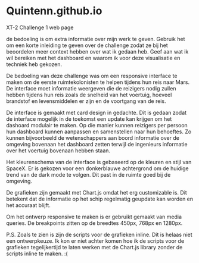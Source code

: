 # Quintenn.github.io
 XT-2 Challenge 1 web page


de bedoeling is om extra informatie over mijn werk te geven.
Gebruik het om een korte inleiding te geven over de challenge zodat ze bij het beoordelen meer context hebben over wat ik gedaan heb.
Geef aan wat ik wil bereiken met het dashboard en waarom ik voor deze visualisatie en techniek heb gekozen.

De bedoeling van deze challenge was om een responsive interface te maken om de eerste ruimtekolonisten te helpen tijdens hun reis naar Mars. De interface moet informatie weergeven die de reizigers nodig zullen hebben tijdens hun reis zoals de snelheid van het voertuig, hoeveel brandstof en levensmiddelen er zijn en de voortgang van de reis.

De interface is gemaakt met card design in gedachte. Dit is gedaan zodat de interface mogelijk in de toekomst een update kan krijgen om het dashoard modulair te maken. Op die manier kunnen reizigers per persoon hun dashboard kunnen aanpassen en samenstellen naar hun behoeftes. Zo kunnen bijvoorbeeld de wetenschappers aan boord informatie over de omgeving bovenaan het dashboard zetten terwijl de ingenieurs informatie over het voertuig bovenaan hebben staan.

Het kleurenschema van de interface is gebaseerd op de kleuren en stijl van SpaceX. Er is gekozen voor een donkerblauwe achtergrond om de huidige trend van de dark mode te volgen. Dit past in de ruimte goed bij de omgeving.

De grafieken zijn gemaakt met Chart.js omdat het erg customizable is. Dit betekent dat de informatie op het schip regelmatig geupdate kan worden en het accuraat blijft.

Om het ontwerp responsive te maken is er gebruikt gemaakt van media queries. De breakpoints zitten op de breedtes 450px, 768px en 1280px.


P.S.
Zoals te zien is zijn de scripts voor de grafieken inline. Dit is helaas niet een ontwerpkeuze. Ik kon er niet achter komen hoe ik de scripts voor de grafieken tegelijkertijd te laten werken met de Chart.js library zonder de scripts inline te maken. :(
